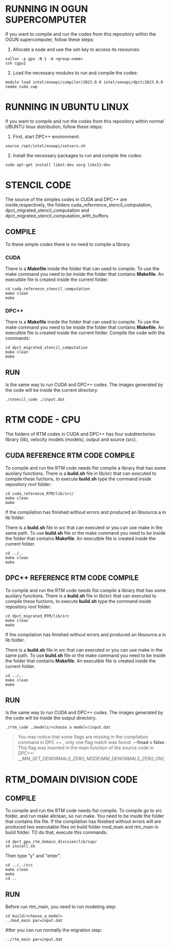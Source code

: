 # RUNNING IN OGUN SUPERCOMPUTER 

If you want to compile and run the codes from this repository within the OGUN supercomputer, follow these steps:

1. Allocate a node and use the ssh key to access its resources:

```
salloc -p gpu -N 1 -A <group-name>
ssh cgpu1
```

2. Load the necessary modules to run and compile the codes:

```
module load intel/oneapi/compiler/2023.0.0 intel/oneapi/dpct/2023.0.0 cmake cuda cwp
```

# RUNNING IN UBUNTU LINUX
If you want to compile and run the codes from this repository within normal UBUNTU linux distribution, follow these steps:

1. First, start DPC++ environment:
```
source /opt/intel/oneapi/setvars.sh
```

2. Install the necessary packages to run and compile the codes:
```
sudo apt-get install libxt-dev xorg libx11-dev
```

# STENCIL CODE

The source of the simples codes in CUDA and DPC++ are inside,respectively, the folders cuda_refenrence_stencil_computation, dpct_migrated_stencil_computation and dpct_migrated_stencil_computation_with_buffers.

## COMPILE

To these simple codes there is no need to compile a library.

### CUDA

There is a __Makefile__ inside the folder that can used to compile. To use the make command you need to be inside the folder that contains __Makefile__. An executble file is created inside the current folder.

```
cd cuda_reference_stencil_computation
make clean
make
```

### DPC++

There is a __Makefile__ inside the folder that can used to compile. To use the make command you need to be inside the folder that contains __Makefile__. An executble file is created inside the current folder. Compile the code with the commands:

```
cd dpct_migrated_stencil_computation
make clean
make
```

## RUN

Is the same way to run CUDA and DPC++ codes. The images generated by the code will be inside the current directory.

```
./stencil_code ./input.dat
```

# RTM CODE - CPU 

The folders of RTM codes in CUDA and DPC++ has four subdirectories: library (lib), velocity models (models), output and source (src).

## CUDA REFERENCE RTM CODE COMPILE

To compile and run the RTM code needs fist compile a library that has some auxilary functions. There is a __build.sh__ file in lib/src that can executed to compile these fuctions, to execute __build.sh__ type the command inside repository root folder:

```
cd cuda_reference_RTM/lib/src/
make clean 
make
```

If the compilation has finished without errors and produced an libsource.a in lib folder.

There is a __build.sh__ file in src that can executed or you can use make in the same path. To use __build.sh__ file or the make command you need to be inside the folder that contains __Makefile__. An executble file is created inside the current folder.

```
cd ../..
make clean
make
```

## DPC++ REFERENCE RTM CODE COMPILE

To compile and run the RTM code needs fist compile a library that has some auxilary functions. There is a __build.sh__ file in lib/src that can executed to compile these fuctions, to execute __build.sh__ type the command inside repository root folder:

```
cd dpct_migrated_RTM/lib/src
make clean
make
```

If the compilation has finished without errors and produced an libsource.a in lib folder.

There is a __build.sh__ file in src that can executed or you can use make in the same path. To use __build.sh__ file or the make command you need to be inside the folder that contains __Makefile__. An executble file is created inside the current folder.

```
cd ../..
make clean
make
```

## RUN

Is the same way to run CUDA and DPC++ codes. The images generated by the code will be inside the output directory.

```
./rtm_code ./models/<choose a model>/input.dat
```

> You may notice that some flags are missing in the compilation command in DPC ++ , only one flag match was found: __--fmad = false__. This flag was inserted in the main function of the source code in DPC++:  ___MM_SET_DENORMALS_ZERO_MODE(_MM_DENORMALS_ZERO_ON);__

# RTM_DOMAIN DIVISION CODE

## COMPILE

To compile and run the RTM code needs fist compile. To compile go to src folder, and run make allclean, so run make. You need to be inside the folder that contains the file. If the compilation has finished without errors will are produced two executable files on build folder mod_main and rtm_main  in build folder. TO do that, execute this commands:

```
cd dpct_gpu_rtm_domain_division/lib/cwp/
sh install.sh
```

Then type "y" and "enter".

```
cd ../../src
make clean
make
cd ..
```

## RUN
Before run rtm_main, you need to run modeling step: 
```
cd build/<choose_a_model>
../mod_main par=input.dat
```

After you can run normally the migration step:
```
../rtm_main par=input.dat
```
